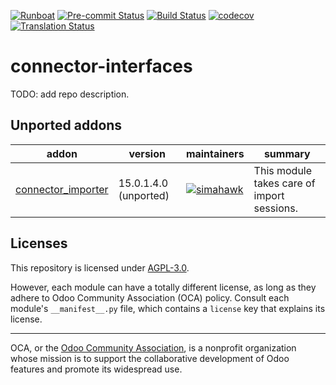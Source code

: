 
[![Runboat](https://img.shields.io/badge/runboat-Try%20me-875A7B.png)](https://runboat.odoo-community.org/builds?repo=OCA/connector-interfaces&target_branch=16.0)
[![Pre-commit Status](https://github.com/OCA/connector-interfaces/actions/workflows/pre-commit.yml/badge.svg?branch=16.0)](https://github.com/OCA/connector-interfaces/actions/workflows/pre-commit.yml?query=branch%3A16.0)
[![Build Status](https://github.com/OCA/connector-interfaces/actions/workflows/test.yml/badge.svg?branch=16.0)](https://github.com/OCA/connector-interfaces/actions/workflows/test.yml?query=branch%3A16.0)
[![codecov](https://codecov.io/gh/OCA/connector-interfaces/branch/16.0/graph/badge.svg)](https://codecov.io/gh/OCA/connector-interfaces)
[![Translation Status](https://translation.odoo-community.org/widgets/connector-interfaces-16-0/-/svg-badge.svg)](https://translation.odoo-community.org/engage/connector-interfaces-16-0/?utm_source=widget)

<!-- /!\ do not modify above this line -->

# connector-interfaces

TODO: add repo description.

<!-- /!\ do not modify below this line -->

<!-- prettier-ignore-start -->

[//]: # (addons)

Unported addons
---------------
addon | version | maintainers | summary
--- | --- | --- | ---
[connector_importer](connector_importer/) | 15.0.1.4.0 (unported) | [![simahawk](https://github.com/simahawk.png?size=30px)](https://github.com/simahawk) | This module takes care of import sessions.

[//]: # (end addons)

<!-- prettier-ignore-end -->

## Licenses

This repository is licensed under [AGPL-3.0](LICENSE).

However, each module can have a totally different license, as long as they adhere to Odoo Community Association (OCA)
policy. Consult each module's `__manifest__.py` file, which contains a `license` key
that explains its license.

----
OCA, or the [Odoo Community Association](http://odoo-community.org/), is a nonprofit
organization whose mission is to support the collaborative development of Odoo features
and promote its widespread use.
